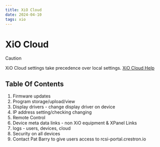 ```yaml
---
title: XiO Cloud
date: 2024-04-10
tags: xio
---
```

# XiO Cloud

> [!CAUTION]
> XiO Cloud settings take precedence over local settings. [XiO Cloud Help](../../TeamDocs/2.%20Information/Crestron%20OLH%20Links.md#XiO%20Cloud)

## Table Of Contents
1. Firmware updates
2. Program storage/upload/view
3. Display drivers - change display driver on device
4. IP address setting/checking changing
5. Remote Control
6. Device meta data links - non XiO equipment & XPanel Links
7. logs - users, devices, cloud
8. Security on all devices
9. Contact Pat Barry to give users access to rcsi-portal.crestron.io